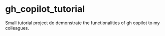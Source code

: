 # gh_copilot_tutorial
Small tutorial project do demonstrate the functionalities of gh copilot to my colleagues.
